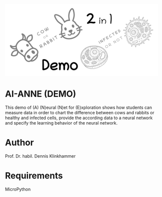 ![title](images/ai-anne-demo.png)

# AI-ANNE (DEMO)
This demo of (A) (N)eural (N)et for (E)xploration shows how students can measure data in order to chart the difference between cows and rabbits or healthy and infected cells, provide the according data to a neural network and specify the learning behavior of the neural network.

# Author
Prof. Dr. habil. Dennis Klinkhammer

# Requirements
MicroPython
